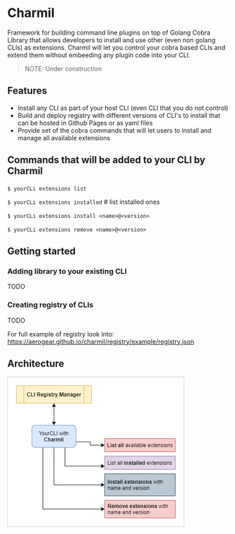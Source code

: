 # Charmil

Framework for building command line plugins on top of Golang Cobra Library that allows developers to install and use other (even non golang CLIs) as extensions.
Charmil will let you control your cobra based CLIs and extend them without embeeding any plugin code into your CLI.

> NOTE: Under construction

## Features

- Install any CLI as part of your host CLI (even CLI that you do not control)
- Build and deploy registry with different versions of CLI's to install that can be hosted in Github Pages or as yaml files
- Provide set of the cobra commands that will let users to install and manage all available extensions


## Commands that will be added to your CLI by Charmil

`$ yourCLi extensions list`

`$ yourCLi extensions installed` # list installed ones

`$ yourCLi extensions install <name>@<version>`

`$ yourCLi extensions remove <name>@<version>`


## Getting started

### Adding library to your existing CLI

TODO

### Creating registry of CLIs

TODO

For full example of registry look into:
https://aerogear.github.io/charmil/registry/example/registry.json

## Architecture

![architecture](mockups/architecture.png)
